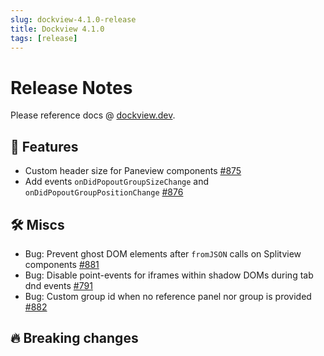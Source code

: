 ```yaml
---
slug: dockview-4.1.0-release
title: Dockview 4.1.0
tags: [release]
---
```


# Release Notes

Please reference docs @ [dockview.dev](https://dockview.dev).

## 🚀 Features

- Custom header size for Paneview components [#875](https://github.com/mathuo/dockview/pull/875)
- Add events `onDidPopoutGroupSizeChange` and `onDidPopoutGroupPositionChange` [#876](https://github.com/mathuo/dockview/pull/876)

## 🛠 Miscs

- Bug: Prevent ghost DOM elements after `fromJSON` calls on Splitview components [#881](https://github.com/mathuo/dockview/pull/881)
- Bug: Disable point-events for iframes within shadow DOMs during tab dnd events [#791](https://github.com/mathuo/dockview/pull/791)
- Bug: Custom group id when no reference panel nor group is provided [#882](https://github.com/mathuo/dockview/pull/882)

## 🔥 Breaking changes

